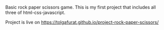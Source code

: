 Basic rock paper scissors game. This is my first project that includes all three of html-css-javascript.

Project is live on https://tolgafurat.github.io/project-rock-paper-scissors/
